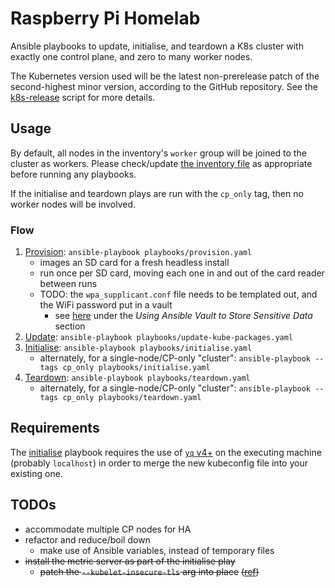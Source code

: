 # Raspberry Pi Homelab

Ansible playbooks to update, initialise, and teardown a K8s cluster with exactly one control plane, and zero to many
worker nodes.

The Kubernetes version used will be the latest non-prerelease patch of the second-highest minor version, according to
the GitHub repository. See the [k8s-release](./scripts/k8s-release.sh) script for more details.

## Usage

By default, all nodes in the inventory's `worker` group will be joined to the cluster as workers.
Please check/update [the inventory file](inventory.yaml) as appropriate before running any playbooks.

If the initialise and teardown plays are run with the `cp_only` tag, then no worker nodes will be involved.

### Flow

1. [Provision](playbooks/provision.yaml): `ansible-playbook playbooks/provision.yaml`
    - images an SD card for a fresh headless install
    - run once per SD card, moving each one in and out of the card reader between runs
    - TODO: the `wpa_supplicant.conf` file needs to be templated out, and the WiFi password put in a vault
      - see [here](https://www.digitalocean.com/community/cheatsheets/how-to-use-ansible-cheat-sheet-guide)
        under the *Using Ansible Vault to Store Sensitive Data* section
1. [Update](playbooks/update-kube-packages.yaml): `ansible-playbook playbooks/update-kube-packages.yaml`
1. [Initialise](playbooks/initialise.yaml): `ansible-playbook playbooks/initialise.yaml`
    - alternately, for a single-node/CP-only "cluster": `ansible-playbook --tags cp_only playbooks/initialise.yaml`
1. [Teardown](playbooks/teardown.yaml): `ansible-playbook playbooks/teardown.yaml`
    - alternately, for a single-node/CP-only "cluster": `ansible-playbook --tags cp_only playbooks/teardown.yaml`

## Requirements

The [initialise](playbooks/initialise.yaml) playbook requires the use of [`yq` v4+](https://github.com/mikefarah/yq) on
the executing machine (probably `localhost`) in order to merge the new kubeconfig file into your existing one.

## TODOs

- accommodate multiple CP nodes for HA
- refactor and reduce/boil down
  - make use of Ansible variables, instead of temporary files
- ~~install the metric server as part of the initialise play~~
  - ~~patch the `--kubelet-insecure-tls` arg into place~~
    ~~([ref](https://github.com/kubernetes-sigs/metrics-server/issues/131#issuecomment-516505683))~~
